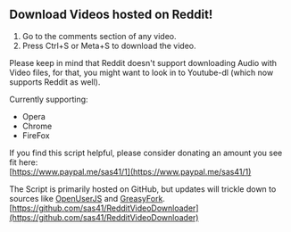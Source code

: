 
## Download Videos hosted on Reddit!

1.  Go to the comments section of any video.
2.  Press Ctrl+S or Meta+S to download the video.

Please keep in mind that Reddit doesn't support downloading Audio with Video files, for that, you might want to look in to Youtube-dl (which now supports Reddit as well).

Currently supporting:

-   Opera
-   Chrome
-   FireFox

If you find this script helpful, please consider donating an amount you see fit here:  
[https://www.paypal.me/sas41/1](https://www.paypal.me/sas41/1)

The Script is primarily hosted on GitHub, but updates will trickle down to sources like [OpenUserJS](https://openuserjs.org/scripts/sas41/Reddit_Video_Downloader) and [GreasyFork](https://greasyfork.org/en/scripts/39373-reddit-video-downloader).  
[https://github.com/sas41/RedditVideoDownloader](https://github.com/sas41/RedditVideoDownloader)
